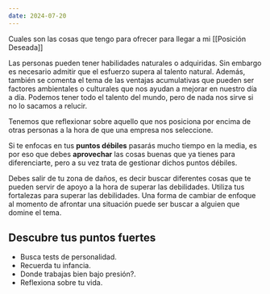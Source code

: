 ```yaml
---
date: 2024-07-20
---
```


Cuales son las cosas que tengo para ofrecer para llegar a mi [[Posición Deseada]]

Las personas pueden tener habilidades naturales o adquiridas. Sin embargo es necesario admitir que el esfuerzo supera al talento natural. Además, también se comenta el tema de las ventajas acumulativas que pueden ser factores ambientales o culturales que nos ayudan a mejorar en nuestro día a día. Podemos tener todo el talento del mundo, pero de nada nos sirve si no lo sacamos a relucir.

Tenemos que reflexionar sobre aquello que nos posiciona por encima de otras personas a la hora de que una empresa nos seleccione.

Si te enfocas en tus **puntos débiles** pasarás mucho tiempo en la media, es por eso que debes **aprovechar** las cosas buenas que ya tienes para diferenciarte, pero a su vez trata de gestionar dichos puntos débiles.

Debes salir de tu zona de daños, es decir buscar diferentes cosas que te pueden servir de apoyo a la hora de superar las debilidades. Utiliza tus fortalezas para superar las debilidades. Una forma de cambiar de enfoque al momento de afrontar una situación puede ser buscar a alguien que domine el tema.

## Descubre tus puntos fuertes
- Busca tests de personalidad.
- Recuerda tu infancia.
- Donde trabajas bien bajo presión?.
- Reflexiona sobre tu vida.
